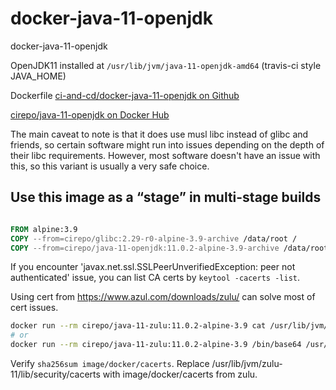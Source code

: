 # docker-java-11-openjdk

docker-java-11-openjdk


OpenJDK11 installed at `/usr/lib/jvm/java-11-openjdk-amd64` (travis-ci style JAVA_HOME)


Dockerfile [ci-and-cd/docker-java-11-openjdk on Github](https://github.com/ci-and-cd/docker-java-11-openjdk)

[cirepo/java-11-openjdk on Docker Hub](https://hub.docker.com/r/cirepo/java-11-openjdk/)


The main caveat to note is that it does use musl libc instead of glibc and friends,
so certain software might run into issues depending on the depth of their libc requirements.
However, most software doesn't have an issue with this,
so this variant is usually a very safe choice.


## Use this image as a “stage” in multi-stage builds

```dockerfile

FROM alpine:3.9
COPY --from=cirepo/glibc:2.29-r0-alpine-3.9-archive /data/root /
COPY --from=cirepo/java-11-openjdk:11.0.2-alpine-3.9-archive /data/root/usr/lib/jvm/java-11-openjdk-amd64 /usr/lib/jvm/java-11-openjdk-amd64

```


If you encounter 'javax.net.ssl.SSLPeerUnverifiedException: peer not authenticated' issue, 
you can list CA certs by `keytool -cacerts -list`.

Using cert from https://www.azul.com/downloads/zulu/ can solve most of cert issues.
```bash
docker run --rm cirepo/java-11-zulu:11.0.2-alpine-3.9 cat /usr/lib/jvm/zulu-11/lib/security/cacerts > image/docker/cacerts
# or
docker run --rm cirepo/java-11-zulu:11.0.2-alpine-3.9 /bin/base64 /usr/lib/jvm/zulu-11/lib/security/cacerts | tr -d \\n | base64 -d > image/docker/cacerts
```

Verify `sha256sum image/docker/cacerts`.
Replace /usr/lib/jvm/zulu-11/lib/security/cacerts with image/docker/cacerts from zulu.
